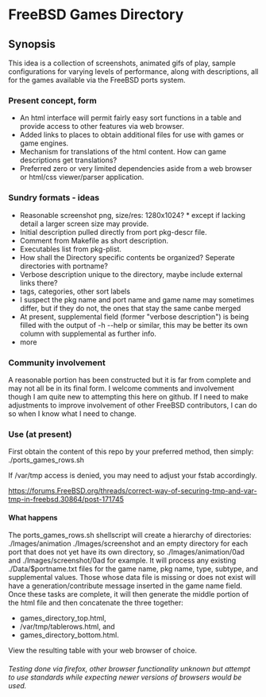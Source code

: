 # FreeBSD Games Directory
## Synopsis
This idea is a collection of screenshots, animated gifs of play, sample configurations for varying levels of performance, along with descriptions, all for the games available via the FreeBSD ports system.

### Present concept, form
- An html interface will permit fairly easy sort functions in a table and provide access to other features via web browser.
- Added links to places to obtain additional files for use with games or game engines.
- Mechanism for translations of the html content.  How can game descriptions get translations?
- Preferred zero or very limited dependencies aside from a web browser or html/css viewer/parser application.

### Sundry formats - ideas
- Reasonable screenshot png, size/res: 1280x1024?  * except if lacking detail a larger screen size may provide.
- Initial description pulled directly from port pkg-descr file.
- Comment from Makefile as short description.
- Executables list from pkg-plist.
- How shall the Directory specific contents be organized?  Seperate directories with portname?
- Verbose description unique to the directory, maybe include external links there?
- tags, categories, other sort labels
- I suspect the pkg name and port name and game name may sometimes differ, but if they do not, the ones that stay the same canbe merged
- At present, supplemental field (former "verbose description") is being filled with the output of -h --help or similar, this may be better its own column with supplemental as further info.
- more

### Community involvement
A reasonable portion has been constructed but it is far from complete and may not all be in its final form.  I welcome comments and involvement though I am quite new to attempting this here on github. If I need to make adjustments to improve involvement of other FreeBSD contributors, I can do so when I know what I need to change.

### Use (at present)
First obtain the content of this repo by your preferred method, then simply: ./ports_games_rows.sh

If /var/tmp access is denied, you may need to adjust your fstab accordingly.

https://forums.FreeBSD.org/threads/correct-way-of-securing-tmp-and-var-tmp-in-freebsd.30864/post-171745
#### What happens
The ports_games_rows.sh shellscript will create a hierarchy of directories: ./Images/animation ./Images/screenshot and an empty directory for each port that does not yet have its own directory, so ./Images/animation/0ad and ./Images/screenshot/0ad for example.
It will process any existing ./Data/$portname.txt files for the game name, pkg name, type, subtype, and supplemental values. Those whose data file is missing or does not exist will have a generation/contribute message inserted in the game name field. Once these tasks are complete, it will then generate the middle portion of the html file and then concatenate the three together: 
- games_directory_top.html, 
- /var/tmp/tablerows.html, and 
- games_directory_bottom.html.

View the resulting table with your web browser of choice.  

###### Testing done via firefox, other browser functionality unknown but attempt to use standards while expecting newer versions of browsers would be used.
